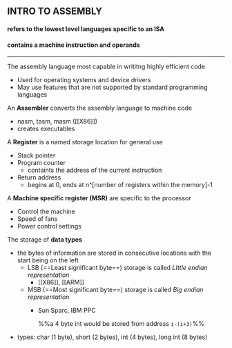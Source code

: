 ## INTRO TO ASSEMBLY
#### refers to the lowest level languages specific to an ISA
#### contains a machine instruction and operands

---

The assembly language most capable in writitng highly efficient code
- Used for operating systems and device drivers
- May use features that are not supported by standard programming languages

An **Assembler** converts the assembly language to machine code
- nasm, tasm, masm ([[X86]])
- creates executables

A **Register** is a named storage location for general use
- Stack pointer
- Program counter
	- containts the address of the current instruction
- Return address 
	- begins at 0, ends at n^[number of registers within the memory]-1

A **Machine specific register (MSR)** are specific to the processor
- Control the machine
- Speed of fans
- Power control settings

The storage of **data types**
- the bytes of information are stored in consecutive locations with the start being on the left
  - LSB (==Least significant byte==) storage is called *LIttle endian representation*
    + [[X86]], [[ARM]]
  - MSB (==Most significant byte==) storage is called *Big endian representation*
    - Sun Sparc, IBM PPC 

		%%a 4 byte int would be stored from address `i-(i+3)`%%
- types: char (1 byte), short (2 bytes), int (4 bytes), long int (8 bytes)